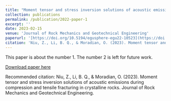```yaml
---
title: "Moment tensor and stress inversion solutions of acoustic emissions during compression and tensile fracturing in crystalline rocks"
collection: publications
permalink: /publication/2022-paper-1
excerpt: ''
date: 2023-02-15
venue: 'Journal of Rock Mechanics and Geotechnical Engineering'
paperurl: '[https://doi.org/10.5194/egusphere-egu22-10523](https://doi.org/10.1016/j.jrmge.2022.12.024)'
citation: 'Niu, Z., Li, B. Q., & Moradian, O. (2023). Moment tensor and stress inversion solutions of acoustic emissions during compression and tensile fracturing in crystalline rocks. Journal of Rock Mechanics and Geotechnical Engineering.'
---
```

This paper is about the number 1. The number 2 is left for future work.

[Download paper here](https://www.sciencedirect.com/science/article/pii/S1674775523000410)

Recommended citation: Niu, Z., Li, B. Q., & Moradian, O. (2023). Moment tensor and stress inversion solutions of acoustic emissions during compression and tensile fracturing in crystalline rocks. Journal of Rock Mechanics and Geotechnical Engineering.
